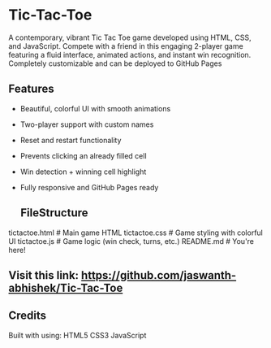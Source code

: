 # Tic-Tac-Toe
A contemporary, vibrant Tic Tac Toe game developed using HTML, CSS, and JavaScript. Compete with a friend in this engaging 2-player game featuring a fluid interface, animated actions, and instant win recognition. Completely customizable and can be deployed to GitHub Pages

## Features

- Beautiful, colorful UI with smooth animations
- Two-player support with custom names
- Reset and restart functionality
- Prevents clicking an already filled cell
- Win detection + winning cell highlight
- Fully responsive and GitHub Pages ready

  ## FileStructure
tictactoe.html # Main game HTML
tictactoe.css # Game styling with colorful UI
tictactoe.js # Game logic (win check, turns, etc.)
README.md # You're here!

## Visit this link: https://github.com/jaswanth-abhishek/Tic-Tac-Toe


## Credits
Built with using:
HTML5
CSS3 
JavaScript 

